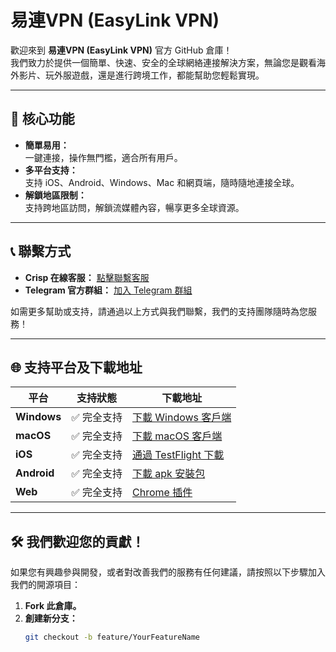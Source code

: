 # 易連VPN (EasyLink VPN)

歡迎來到 **易連VPN (EasyLink VPN)** 官方 GitHub 倉庫！  
我們致力於提供一個簡單、快速、安全的全球網絡連接解決方案，無論您是觀看海外影片、玩外服遊戲，還是進行跨境工作，都能幫助您輕鬆實現。

---

## 🌟 核心功能

- **簡單易用：**  
  一鍵連接，操作無門檻，適合所有用戶。
- **多平台支持：**  
  支持 iOS、Android、Windows、Mac 和網頁端，隨時隨地連接全球。
- **解鎖地區限制：**  
  支持跨地區訪問，解鎖流媒體內容，暢享更多全球資源。

---
## 📞 聯繫方式

- **Crisp 在線客服：** [點擊聯繫客服](https://go.crisp.chat/chat/embed/?website_id=2f2ab49b-744a-4b37-bd87-3056fc6e3bab)  
- **Telegram 官方群組：** [加入 Telegram 群組](https://t.me/EasyLinkgroup)  

如需更多幫助或支持，請通過以上方式與我們聯繫，我們的支持團隊隨時為您服務！

---
## 🌐 支持平台及下載地址

| 平台        | 支持狀態      | 下載地址                                                                 |
|-------------|---------------|------------------------------------------------------------------------|
| **Windows** | ✅ 完全支持    | [下載 Windows 客戶端](https://bit.ly/easylinkexe)         |
| **macOS**   | ✅ 完全支持    | [下載 macOS 客戶端](https://bit.ly/easylinkdmg)             |
| **iOS**     | ✅ 完全支持    | [通過 TestFlight 下載](https://apple.co/41guVg6) |
| **Android** | ✅ 完全支持    | [下載 apk 安裝包](https://bit.ly/4hfk7Fu) |
| **Web**     | ✅ 完全支持    | [Chrome 插件](https://easylink.bar)                                |

---

## 🛠️ 我們歡迎您的貢獻！

如果您有興趣參與開發，或者對改善我們的服務有任何建議，請按照以下步驟加入我們的開源項目：

1. **Fork 此倉庫。**  
2. **創建新分支：**  
   ```bash
   git checkout -b feature/YourFeatureName
